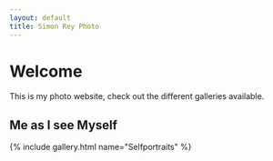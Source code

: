 ```yaml
---
layout: default
title: Simon Rey Photo
---
```


# Welcome

This is my photo website, check out the different galleries available.

## Me as I see Myself

{% include gallery.html name="Selfportraits" %}